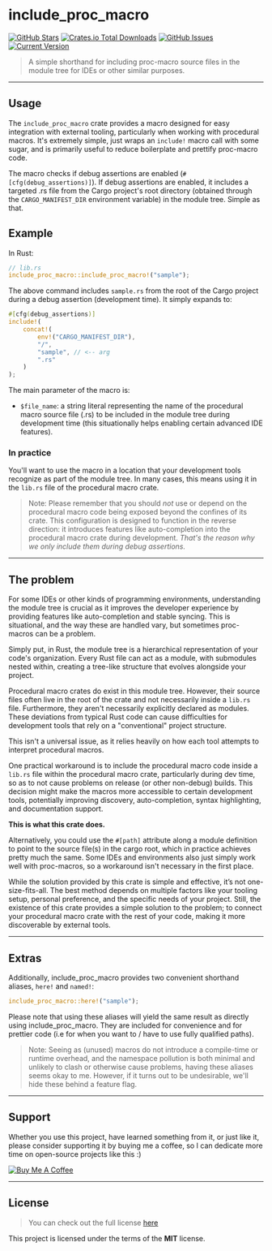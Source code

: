 include_proc_macro
============
[![GitHub Stars](https://img.shields.io/github/stars/orgrinrt/include_proc_macro.svg)](https://github.com/orgrinrt/include_proc_macro/stargazers) 
[![Crates.io Total Downloads](https://img.shields.io/crates/d/include_proc_macro)](https://crates.io/crates/include_proc_macro)
[![GitHub Issues](https://img.shields.io/github/issues/orgrinrt/include_proc_macro.svg)](https://github.com/orgrinrt/include_proc_macro/issues) 
[![Current Version](https://img.shields.io/badge/version-1.0.3-orange.svg)](https://github.com/orgrinrt/include_proc_macro) 

>A simple shorthand for including proc-macro source files in the module tree for IDEs or other similar purposes.

---

## Usage

The `include_proc_macro` crate provides a macro designed for easy integration with external tooling, particularly 
when working with procedural macros. It's extremely simple, just wraps an `include!` macro call with some sugar, and is 
primarily useful to reduce 
boilerplate 
and prettify 
proc-macro code.

The macro checks if debug assertions are enabled (`#[cfg(debug_assertions)]`). If debug assertions are enabled, it 
includes a targeted .rs file from the Cargo project's root directory (obtained through the `CARGO_MANIFEST_DIR` 
environment variable) in the module tree. Simple as that.

## Example

In Rust:
```rust
// lib.rs
include_proc_macro::include_proc_macro!("sample");
```

The above command includes `sample.rs` from the root of the Cargo project during a debug assertion (development time). It simply expands to:

```rust
#[cfg(debug_assertions)]
include!(
    concat!(
        env!("CARGO_MANIFEST_DIR"),
        "/",
        "sample", // <-- arg
        ".rs"
    )
);
```

The main parameter of the macro is:

- `$file_name`: a string literal representing the name of the procedural macro source file (.rs) to be included in 
  the module tree during development time (this situationally helps enabling certain advanced IDE features).

### In practice

You'll want to use the macro in a location that your development tools recognize as part of the module tree. In many 
cases, this means using it in the `lib.rs` file of the procedural macro crate.

> Note:
> Please remember that you should *not* use or depend on the procedural macro code being exposed beyond the confines 
> of its crate. This configuration is designed to function in the reverse direction: it introduces features like 
> auto-completion into the procedural macro crate during development. *That's the reason why we only include them during debug assertions.*

---

## The problem

For some IDEs or other kinds of programming environments, understanding the module tree is crucial as it improves 
the developer experience by providing features like auto-completion and stable syncing. This is situational, and the 
way these are handled vary, but sometimes proc-macros can be a problem.

Simply put, in Rust, the module tree is a hierarchical representation of your code's organization. Every Rust file can 
act as a module, with submodules nested within, creating a tree-like structure that evolves alongside your project.

Procedural macro crates do exist in this module tree. However, their source files often live in the root of the 
crate and not necessarily inside a `lib.rs` file. Furthermore, they aren't necessarily explicitly declared as modules.
These deviations from typical Rust code can cause difficulties for development tools that rely on a "conventional" 
project structure.

This isn't a universal issue, as it relies heavily on how each tool attempts to interpret procedural macros.

One practical workaround is to include the procedural macro code inside a `lib.rs` file within the procedural macro 
crate, particularly during dev time, so as to not cause problems on release (or other non-debug) builds. This decision 
might make the macros more 
accessible to certain development 
tools, potentially improving discovery, auto-completion, syntax highlighting, and documentation support.


**This is what this crate does.**

Alternatively, you could use the `#[path]` attribute along a module definition to point to the source file(s) in 
the cargo root, which in practice achieves pretty much the same. Some IDEs and environments also just simply work 
well with proc-macros, so a workaround 
isn't necessary in the first place.

While the solution provided by this crate is simple and effective, it’s not one-size-fits-all. The best method 
depends on multiple factors like your tooling setup, personal preference, and the specific needs of your project.
Still, the existence of this crate provides a simple solution to the problem; to connect your procedural macro crate 
with the rest of your code, making it more discoverable by external tools.


---
## Extras
Additionally, include_proc_macro provides two convenient shorthand aliases, `here!` and `named!`:

```rust 
include_proc_macro::here!("sample"); 
```

Please note that using these aliases will yield the same result as directly using include_proc_macro. They are 
included for convenience and for prettier code (i.e for when you want to / have to use fully qualified paths).

>Note: 
> Seeing as (unused) macros do not introduce a compile-time or runtime overhead, and the namespace pollution 
> is both minimal and unlikely to clash or otherwise cause problems, having these 
> aliases seems okay to me.
However, if it turns out to be undesirable, we'll hide these behind a feature flag.

---

## Support

Whether you use this project, have learned something from it, or just like it, please consider supporting it by buying me a coffee, so I can dedicate more time on open-source projects like this :)

<a href="https://buymeacoffee.com/orgrinrt" target="_blank"><img src="https://www.buymeacoffee.com/assets/img/custom_images/orange_img.png" alt="Buy Me A Coffee" style="height: auto !important;width: auto !important;" ></a>

---

## License
>You can check out the full license [here](https://github.com/orgrinrt/include_proc_macro/blob/master/LICENSE)

This project is licensed under the terms of the **MIT** license.
